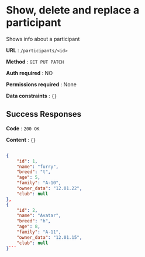 # Show, delete and replace a participant

Shows info about a participant

**URL** : `/participants/<id>`

**Method** : `GET PUT PATCH`

**Auth required** : NO

**Permissions required** : None

**Data constraints** : `{}`

## Success Responses

**Code** : `200 OK`

**Content** : `{}`

```json

{
    "id": 1,
    "name": "furry",
    "breed": "t",
    "age": 5,
    "family": "A-10",
    "owner_data": "12.01.22",
    "club": null
},
{
    "id": 2,
    "name": "Avatar",
    "breed": "h",
    "age": 8,
    "family": "A-11",
    "owner_data": "12.01.15",
    "club": null
}```